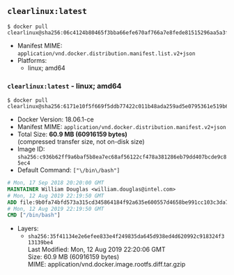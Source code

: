 ## `clearlinux:latest`

```console
$ docker pull clearlinux@sha256:06c4124b80465f3bba66efe670af766a7e8fede81515296aa5a3f08ef1493643
```

-	Manifest MIME: `application/vnd.docker.distribution.manifest.list.v2+json`
-	Platforms:
	-	linux; amd64

### `clearlinux:latest` - linux; amd64

```console
$ docker pull clearlinux@sha256:6171e10f5f669f5ddb77422c011b48ada259ad5e0795361e519b63187f933b06
```

-	Docker Version: 18.06.1-ce
-	Manifest MIME: `application/vnd.docker.distribution.manifest.v2+json`
-	Total Size: **60.9 MB (60916159 bytes)**  
	(compressed transfer size, not on-disk size)
-	Image ID: `sha256:c936b62ff9a6baf5b8ea7ec68af56122cf478a381286eb79dd407bcde9c85ec4`
-	Default Command: `["\/bin\/bash"]`

```dockerfile
# Mon, 17 Sep 2018 20:20:00 GMT
MAINTAINER William Douglas <william.douglas@intel.com>
# Mon, 12 Aug 2019 22:19:50 GMT
ADD file:9b0fa74bfd573a315cd345864184f92a635e600557d4658be991cc103c3da71f in / 
# Mon, 12 Aug 2019 22:19:50 GMT
CMD ["/bin/bash"]
```

-	Layers:
	-	`sha256:35f41134e2e6efee833e4f249835da645d938ed4d620992c918324f313139be4`  
		Last Modified: Mon, 12 Aug 2019 22:20:06 GMT  
		Size: 60.9 MB (60916159 bytes)  
		MIME: application/vnd.docker.image.rootfs.diff.tar.gzip
